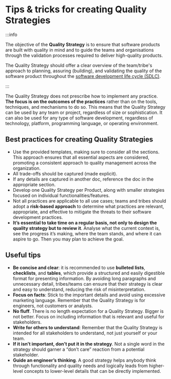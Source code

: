 # Tips & tricks for creating Quality Strategies

:::info

The objective of the **Quality Strategy** is to ensure that software products are built with quality in mind and to guide the teams and organisations through the validation processes required to deliver high-quality products.

The Quality Strategy should offer a clear overview of the team/tribe's approach to planning, assuring (building), and validating the quality of the software product throughout the [software development life cycle (SDLC)](https://input-output.atlassian.net/wiki/spaces/CI/pages/3754491905/Software+Development+Life+Cycle+SDLC).

:::

The Quality Strategy does not prescribe how to implement any practice. **The focus is on the outcomes of the practices** rather than on the tools, techniques, and mechanisms to do so. This means that the Quality Strategy can be used by any team or project, regardless of size or sophistication. It can also be used for any type of software development, regardless of technology, platform, programming language, or operating environment.

## Best practices for creating Quality Strategies

-   Use the provided templates, making sure to consider all the sections. This approach ensures that all essential aspects are considered, promoting a consistent approach to quality management across the organization.
-   All trade-offs should be captured (made explicit).
-   If any details are captured in another doc, reference the doc in the appropriate section.
-   Develop one Quality Strategy per Product, along with smaller strategies focused on individual functionalities/features.
-   Not all practices are applicable to all use cases; teams and tribes should adopt a **risk-based approach** to determine what practices are relevant, appropriate, and effective to mitigate the threats to their software development practices.
-   **It’s essential to take time on a regular basis, not only to design the quality strategy but to review it**. Analyse what the current context is, see the progress it’s making, where the team stands, and where it can aspire to go. Then you may plan to achieve the goal.

## Useful tips

-   **Be concise and clear**: it is recommended to use **bulleted lists**, **checklists**, and **tables**, which provide a structured and easily digestible format for presenting information. By avoiding long paragraphs and unnecessary detail, tribes/teams can ensure that their strategy is clear and easy to understand, reducing the risk of misinterpretation.
-   **Focus on facts**: Stick to the important details and avoid using excessive marketing language. Remember that the Quality Strategy is for engineers, not customers or analysts.
-   **No fluff**. There is no length expectation for a Quality Strategy. Bigger is not better. Focus on including information that is relevant and useful for stakeholders.
-   **Write for others to understand**: Remember that the Quality Strategy is intended for all stakeholders to understand, not just yourself or your team.
-   **If it isn’t important, don’t put it in the strategy**. Not a single word in the strategy should garner a “don’t care” reaction from a potential stakeholder.
-   **Guide an engineer’s thinking**. A good strategy helps anybody think through functionality and quality needs and logically leads from higher-level concepts to lower-level details that can be directly implemented.
